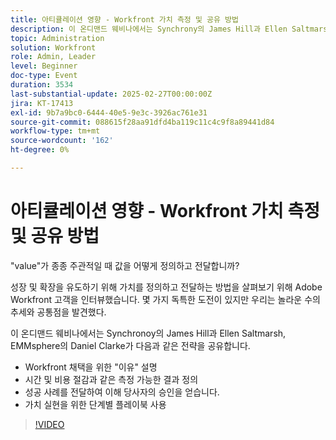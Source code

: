 ```yaml
---
title: 아티큘레이션 영향 - Workfront 가치 측정 및 공유 방법
description: 이 온디맨드 웨비나에서는 Synchrony의 James Hill과 Ellen Saltmarsh와 EMMsphere의 Daniel Clarke가 Workfront을 채택하기 위한 "이유"를 명확히 설명하고, 시간 및 비용 절감과 같은 측정 가능한 결과를 정의하며, 관련자 매입을 위해 성공 사례를 전달하고, 가치 실현을 위한 단계별 플레이북을 사용하기 위한 전략을 공유합니다.
topic: Administration
solution: Workfront
role: Admin, Leader
level: Beginner
doc-type: Event
duration: 3534
last-substantial-update: 2025-02-27T00:00:00Z
jira: KT-17413
exl-id: 9b7a9bc0-6444-40e5-9e3c-3926ac761e31
source-git-commit: 088615f28aa91dfd4ba119c11c4c9f8a89441d84
workflow-type: tm+mt
source-wordcount: '162'
ht-degree: 0%

---
```


# 아티큘레이션 영향 - Workfront 가치 측정 및 공유 방법

&quot;value&quot;가 종종 주관적일 때 값을 어떻게 정의하고 전달합니까?

성장 및 확장을 유도하기 위해 가치를 정의하고 전달하는 방법을 살펴보기 위해 Adobe Workfront 고객을 인터뷰했습니다. 몇 가지 독특한 도전이 있지만 우리는 놀라운 수의 추세와 공통점을 발견했다.

이 온디맨드 웨비나에서는 Synchronoy의 James Hill과 Ellen Saltmarsh, EMMsphere의 Daniel Clarke가 다음과 같은 전략을 공유합니다.

* Workfront 채택을 위한 &quot;이유&quot; 설명
* 시간 및 비용 절감과 같은 측정 가능한 결과 정의
* 성공 사례를 전달하여 이해 당사자의 승인을 얻습니다.
* 가치 실현을 위한 단계별 플레이북 사용

>[!VIDEO](https://video.tv.adobe.com/v/3447501/?learn=on)
